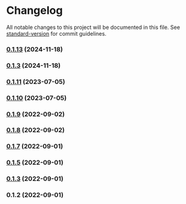# Changelog

All notable changes to this project will be documented in this file. See [standard-version](https://github.com/conventional-changelog/standard-version) for commit guidelines.

### [0.1.13](https://github.com/SURGE-GLOBAL-ENGINEERING/epub-gen-serverless/compare/v0.1.11...v0.1.13) (2024-11-18)

### [0.1.3](https://github.com/SURGE-GLOBAL-ENGINEERING/epub-gen-serverless/compare/v0.1.11...v0.1.3) (2024-11-18)

### [0.1.11](https://github.com/Paladin-Analytics/epub-gen-serverless/compare/v0.1.10...v0.1.11) (2023-07-05)

### [0.1.10](https://github.com/Paladin-Analytics/epub-gen-serverless/compare/v0.1.9...v0.1.10) (2023-07-05)

### [0.1.9](https://github.com/Paladin-Analytics/epub-gen-serverless/compare/v0.1.8...v0.1.9) (2022-09-02)

### [0.1.8](https://github.com/Paladin-Analytics/epub-gen-serverless/compare/v0.1.7...v0.1.8) (2022-09-02)

### [0.1.7](https://github.com/Paladin-Analytics/epub-gen-serverless/compare/v0.1.5...v0.1.7) (2022-09-01)

### [0.1.5](https://github.com/Paladin-Analytics/epub-gen-serverless/compare/v0.1.3...v0.1.5) (2022-09-01)

### [0.1.3](https://github.com/Paladin-Analytics/epub-gen-serverless/compare/v0.1.2...v0.1.3) (2022-09-01)

### 0.1.2 (2022-09-01)
